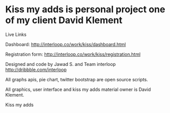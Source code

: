 Kiss my adds is personal project one of my client David Klement 
====

Live Links

Dashboard: http://interloop.co/work/kiss/dashboard.html

Registration form: http://interloop.co/work/kiss/registration.html



Designed and code by Jawad S. and Team interloop
http://dribbble.com/interloop

All graphs apis, pie chart, twitter bootstrap are open source scripts.

All graphics, user interface and kiss my adds material owner is David Klement.

Kiss my adds
